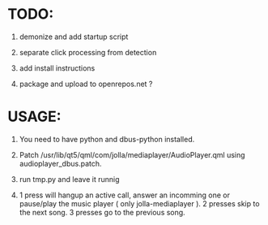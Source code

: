 TODO:
=======

1) demonize and add startup script

2) separate click processing from detection

3) add install instructions

4) package and upload to openrepos.net ?


USAGE:
======

1) You need to have python and dbus-python installed.

2) Patch /usr/lib/qt5/qml/com/jolla/mediaplayer/AudioPlayer.qml using audioplayer_dbus.patch.

3) run tmp.py and leave it runnig

4) 1 press will hangup an active call, answer an incomming one or pause/play the music player ( only jolla-mediaplayer ). 2 presses skip to the next song. 3 presses go to the previous song.
